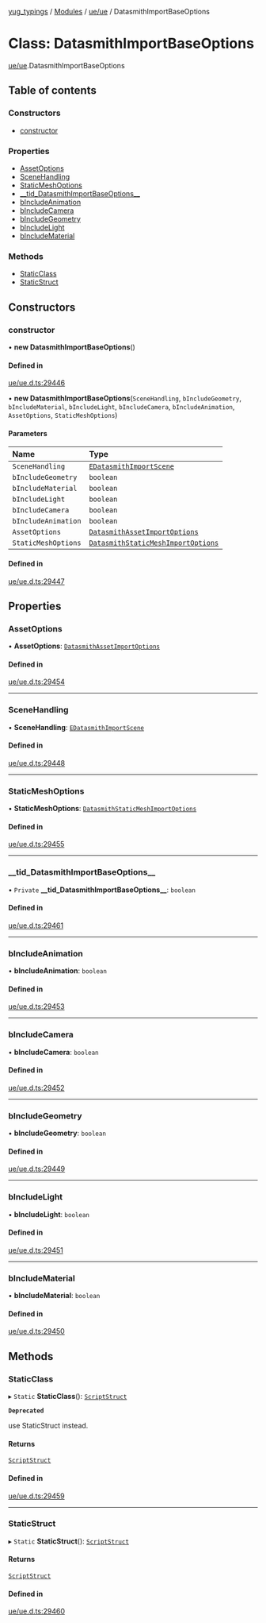 [yug_typings](../README.md) / [Modules](../modules.md) / [ue/ue](../modules/ue_ue.md) / DatasmithImportBaseOptions

# Class: DatasmithImportBaseOptions

[ue/ue](../modules/ue_ue.md).DatasmithImportBaseOptions

## Table of contents

### Constructors

- [constructor](ue_ue.DatasmithImportBaseOptions.md#constructor)

### Properties

- [AssetOptions](ue_ue.DatasmithImportBaseOptions.md#assetoptions)
- [SceneHandling](ue_ue.DatasmithImportBaseOptions.md#scenehandling)
- [StaticMeshOptions](ue_ue.DatasmithImportBaseOptions.md#staticmeshoptions)
- [\_\_tid\_DatasmithImportBaseOptions\_\_](ue_ue.DatasmithImportBaseOptions.md#__tid_datasmithimportbaseoptions__)
- [bIncludeAnimation](ue_ue.DatasmithImportBaseOptions.md#bincludeanimation)
- [bIncludeCamera](ue_ue.DatasmithImportBaseOptions.md#bincludecamera)
- [bIncludeGeometry](ue_ue.DatasmithImportBaseOptions.md#bincludegeometry)
- [bIncludeLight](ue_ue.DatasmithImportBaseOptions.md#bincludelight)
- [bIncludeMaterial](ue_ue.DatasmithImportBaseOptions.md#bincludematerial)

### Methods

- [StaticClass](ue_ue.DatasmithImportBaseOptions.md#staticclass)
- [StaticStruct](ue_ue.DatasmithImportBaseOptions.md#staticstruct)

## Constructors

### constructor

• **new DatasmithImportBaseOptions**()

#### Defined in

[ue/ue.d.ts:29446](https://github.com/YugMetaverse/yug_typings/blob/b7d9b19/ue/ue.d.ts#L29446)

• **new DatasmithImportBaseOptions**(`SceneHandling`, `bIncludeGeometry`, `bIncludeMaterial`, `bIncludeLight`, `bIncludeCamera`, `bIncludeAnimation`, `AssetOptions`, `StaticMeshOptions`)

#### Parameters

| Name | Type |
| :------ | :------ |
| `SceneHandling` | [`EDatasmithImportScene`](../enums/ue_ue.EDatasmithImportScene.md) |
| `bIncludeGeometry` | `boolean` |
| `bIncludeMaterial` | `boolean` |
| `bIncludeLight` | `boolean` |
| `bIncludeCamera` | `boolean` |
| `bIncludeAnimation` | `boolean` |
| `AssetOptions` | [`DatasmithAssetImportOptions`](ue_ue.DatasmithAssetImportOptions.md) |
| `StaticMeshOptions` | [`DatasmithStaticMeshImportOptions`](ue_ue.DatasmithStaticMeshImportOptions.md) |

#### Defined in

[ue/ue.d.ts:29447](https://github.com/YugMetaverse/yug_typings/blob/b7d9b19/ue/ue.d.ts#L29447)

## Properties

### AssetOptions

• **AssetOptions**: [`DatasmithAssetImportOptions`](ue_ue.DatasmithAssetImportOptions.md)

#### Defined in

[ue/ue.d.ts:29454](https://github.com/YugMetaverse/yug_typings/blob/b7d9b19/ue/ue.d.ts#L29454)

___

### SceneHandling

• **SceneHandling**: [`EDatasmithImportScene`](../enums/ue_ue.EDatasmithImportScene.md)

#### Defined in

[ue/ue.d.ts:29448](https://github.com/YugMetaverse/yug_typings/blob/b7d9b19/ue/ue.d.ts#L29448)

___

### StaticMeshOptions

• **StaticMeshOptions**: [`DatasmithStaticMeshImportOptions`](ue_ue.DatasmithStaticMeshImportOptions.md)

#### Defined in

[ue/ue.d.ts:29455](https://github.com/YugMetaverse/yug_typings/blob/b7d9b19/ue/ue.d.ts#L29455)

___

### \_\_tid\_DatasmithImportBaseOptions\_\_

• `Private` **\_\_tid\_DatasmithImportBaseOptions\_\_**: `boolean`

#### Defined in

[ue/ue.d.ts:29461](https://github.com/YugMetaverse/yug_typings/blob/b7d9b19/ue/ue.d.ts#L29461)

___

### bIncludeAnimation

• **bIncludeAnimation**: `boolean`

#### Defined in

[ue/ue.d.ts:29453](https://github.com/YugMetaverse/yug_typings/blob/b7d9b19/ue/ue.d.ts#L29453)

___

### bIncludeCamera

• **bIncludeCamera**: `boolean`

#### Defined in

[ue/ue.d.ts:29452](https://github.com/YugMetaverse/yug_typings/blob/b7d9b19/ue/ue.d.ts#L29452)

___

### bIncludeGeometry

• **bIncludeGeometry**: `boolean`

#### Defined in

[ue/ue.d.ts:29449](https://github.com/YugMetaverse/yug_typings/blob/b7d9b19/ue/ue.d.ts#L29449)

___

### bIncludeLight

• **bIncludeLight**: `boolean`

#### Defined in

[ue/ue.d.ts:29451](https://github.com/YugMetaverse/yug_typings/blob/b7d9b19/ue/ue.d.ts#L29451)

___

### bIncludeMaterial

• **bIncludeMaterial**: `boolean`

#### Defined in

[ue/ue.d.ts:29450](https://github.com/YugMetaverse/yug_typings/blob/b7d9b19/ue/ue.d.ts#L29450)

## Methods

### StaticClass

▸ `Static` **StaticClass**(): [`ScriptStruct`](ue_ue.ScriptStruct.md)

**`Deprecated`**

use StaticStruct instead.

#### Returns

[`ScriptStruct`](ue_ue.ScriptStruct.md)

#### Defined in

[ue/ue.d.ts:29459](https://github.com/YugMetaverse/yug_typings/blob/b7d9b19/ue/ue.d.ts#L29459)

___

### StaticStruct

▸ `Static` **StaticStruct**(): [`ScriptStruct`](ue_ue.ScriptStruct.md)

#### Returns

[`ScriptStruct`](ue_ue.ScriptStruct.md)

#### Defined in

[ue/ue.d.ts:29460](https://github.com/YugMetaverse/yug_typings/blob/b7d9b19/ue/ue.d.ts#L29460)
